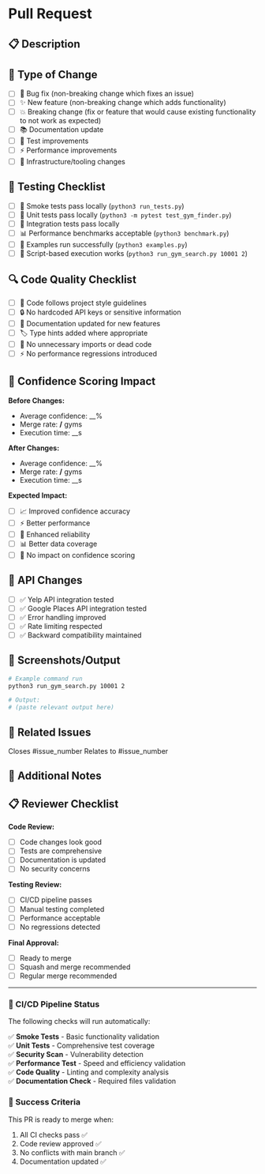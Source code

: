 # Pull Request

## 📋 Description
<!-- Provide a brief description of the changes in this PR -->

## 🎯 Type of Change
<!-- Mark with an `x` all that apply -->

- [ ] 🐛 Bug fix (non-breaking change which fixes an issue)
- [ ] ✨ New feature (non-breaking change which adds functionality)
- [ ] 💥 Breaking change (fix or feature that would cause existing functionality to not work as expected)
- [ ] 📚 Documentation update
- [ ] 🧪 Test improvements
- [ ] ⚡ Performance improvements
- [ ] 🔧 Infrastructure/tooling changes

## 🧪 Testing Checklist
<!-- Mark with an `x` all that have been completed -->

- [ ] 💨 Smoke tests pass locally (`python3 run_tests.py`)
- [ ] 🧪 Unit tests pass locally (`python3 -m pytest test_gym_finder.py`)
- [ ] 🔧 Integration tests pass locally
- [ ] 📊 Performance benchmarks acceptable (`python3 benchmark.py`)
- [ ] 🎯 Examples run successfully (`python3 examples.py`)
- [ ] 📱 Script-based execution works (`python3 run_gym_search.py 10001 2`)

## 🔍 Code Quality Checklist
<!-- Mark with an `x` all that have been completed -->

- [ ] 📝 Code follows project style guidelines
- [ ] 🔒 No hardcoded API keys or sensitive information
- [ ] 📖 Documentation updated for new features
- [ ] 🏷️ Type hints added where appropriate
- [ ] 🧹 No unnecessary imports or dead code
- [ ] ⚡ No performance regressions introduced

## 🎯 Confidence Scoring Impact
<!-- If changes affect confidence scoring, complete this section -->

**Before Changes:**
- Average confidence: __%
- Merge rate: __/__ gyms
- Execution time: __s

**After Changes:**
- Average confidence: __%
- Merge rate: __/__ gyms  
- Execution time: __s

**Expected Impact:**
- [ ] 📈 Improved confidence accuracy
- [ ] ⚡ Better performance
- [ ] 🔧 Enhanced reliability
- [ ] 📊 Better data coverage
- [ ] 🎯 No impact on confidence scoring

## 🧩 API Changes
<!-- If changes affect Yelp or Google Places integration -->

- [ ] ✅ Yelp API integration tested
- [ ] ✅ Google Places API integration tested
- [ ] ✅ Error handling improved
- [ ] ✅ Rate limiting respected
- [ ] ✅ Backward compatibility maintained

## 📸 Screenshots/Output
<!-- If applicable, add screenshots or example output -->

```bash
# Example command run
python3 run_gym_search.py 10001 2

# Output:
# (paste relevant output here)
```

## 🔗 Related Issues
<!-- Link to any related issues -->

Closes #issue_number
Relates to #issue_number

## 📝 Additional Notes
<!-- Any additional information that reviewers should know -->

## 📋 Reviewer Checklist
<!-- For reviewers - do not fill out when creating PR -->

**Code Review:**
- [ ] Code changes look good
- [ ] Tests are comprehensive
- [ ] Documentation is updated
- [ ] No security concerns

**Testing Review:**
- [ ] CI/CD pipeline passes
- [ ] Manual testing completed
- [ ] Performance acceptable
- [ ] No regressions detected

**Final Approval:**
- [ ] Ready to merge
- [ ] Squash and merge recommended
- [ ] Regular merge recommended

---

### 🚀 CI/CD Pipeline Status

The following checks will run automatically:

✅ **Smoke Tests** - Basic functionality validation  
✅ **Unit Tests** - Comprehensive test coverage  
✅ **Security Scan** - Vulnerability detection  
✅ **Performance Test** - Speed and efficiency validation  
✅ **Code Quality** - Linting and complexity analysis  
✅ **Documentation Check** - Required files validation

### 🎯 Success Criteria

This PR is ready to merge when:
1. All CI checks pass ✅
2. Code review approved ✅  
3. No conflicts with main branch ✅
4. Documentation updated ✅